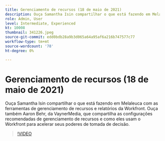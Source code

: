 ```yaml
---
title: Gerenciamento de recursos (18 de maio de 2021)
description: Ouça Samantha Isin compartilhar o que está fazendo em Melaleuca com as ferramentas de gerenciamento de recursos e relatórios da Workfront. Também ouça Aaron Behr, da VaynerMedia, ... (as descrições devem ter entre 60 e 160 caracteres)
role: Admin, User
level: Intermediate, Experienced
kt: 10008
thumbnail: 341226.jpeg
source-git-commit: edd0bdb28a9b3d065a64a95af6a216b747577c77
workflow-type: tm+mt
source-wordcount: '78'
ht-degree: 0%

---
```


# Gerenciamento de recursos (18 de maio de 2021)

Ouça Samantha Isin compartilhar o que está fazendo em Melaleuca com as ferramentas de gerenciamento de recursos e relatórios da Workfront. Ouça também Aaron Behr, da VaynerMedia, que compartilha as configurações recomendadas de gerenciamento de recursos e como eles usam o Workfront para acelerar seus poderes de tomada de decisão.

>[!VIDEO](https://video.tv.adobe.com/v/341226/?quality=12&learn=on)
